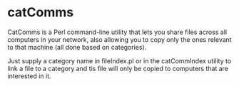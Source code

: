 catComms
========

CatComms is a Perl command-line utility that lets you share files across all computers 
in your network, also allowing you to copy only the ones relevant to that machine 
(all done based on categories).

Just supply a category name in fileIndex.pl or in the catCommIndex utility to link a file to a category
and tis file will only be copied to computers that are interested in it.



